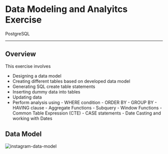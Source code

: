 # Data Modeling and Analyitcs Exercise
PostgreSQL

---

## Overview

This exercise involves

  - Designing a data model
  - Creating different tables based on developed data model
  - Generating SQL create table statements
  - Inserting dummy data into tables
  - Updating data
  - Perform analysis using
        - WHERE condition
        - ORDER BY
        - GROUP BY
        - HAVING clause
        - Aggregate Functions
        - Subquery
        - Window Functions
        - Common Table Expression (CTE)
        - CASE statements
        - Date Casting and working with Dates

## Data Model

![instagram-data-model](https://github.com/user-attachments/assets/ba4d72f3-ce32-41f7-92d5-ad5726b8a75c)
